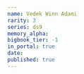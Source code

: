 ```yaml
---
name: Vedek Winn Adami
rarity: 3
series: ds9
memory_alpha:
bigbook_tier: -1
in_portal: true
date:
published: true
---
```



